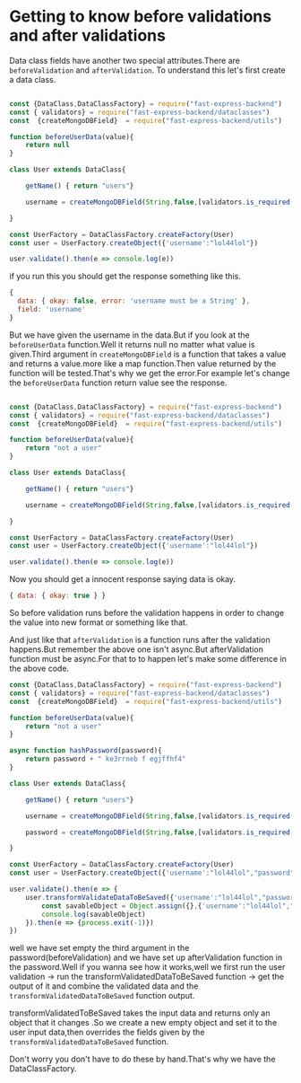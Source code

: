 # Getting to know before validations and after validations

Data class fields have another two special attributes.There are `beforeValidation` and `afterValidation`.
To understand this let's first create a data class.

```javascript

const {DataClass,DataClassFactory} = require("fast-express-backend")
const { validators} = require("fast-express-backend/dataclasses") 
const  {createMongoDBField}  = require("fast-express-backend/utils")

function beforeUserData(value){
    return null
}

class User extends DataClass{

    getName() { return "users"}

    username = createMongoDBField(String,false,[validators.is_required("username is required")],beforeUserData)

}

const UserFactory = DataClassFactory.createFactory(User)
const user = UserFactory.createObject({'username':"lol44lol"})

user.validate().then(e => console.log(e))
```

if you run this you should get the response something like this.

```javascript
{
  data: { okay: false, error: 'username must be a String' },
  field: 'username'
}
```

But we have given the username in the data.But if you look at the `beforeUserData` function.Well it returns null no matter what value is given.Third argument in `createMongoDBField` is a function that takes a value and returns a value.more like a map function.Then value returned by the function will be tested.That's why we get the  error.For example let's change the `beforeUserData` function return value see the response.


```javascript

const {DataClass,DataClassFactory} = require("fast-express-backend")
const { validators} = require("fast-express-backend/dataclasses") 
const  {createMongoDBField}  = require("fast-express-backend/utils")

function beforeUserData(value){
    return "not a user"
}

class User extends DataClass{

    getName() { return "users"}

    username = createMongoDBField(String,false,[validators.is_required("username is required")],beforeUserData)

}

const UserFactory = DataClassFactory.createFactory(User)
const user = UserFactory.createObject({'username':"lol44lol"})

user.validate().then(e => console.log(e))
```
Now you should get a innocent response saying data is okay.
```javascript
{ data: { okay: true } }
```
So before validation runs before the validation happens in order to change the value into new format or something like that.


And just like that `afterValidation` is a function runs after the validation happens.But remember the above one isn't async.But afterValidation function must be async.For that to to happen let's make some difference in the above code.

```javascript
const {DataClass,DataClassFactory} = require("fast-express-backend")
const { validators} = require("fast-express-backend/dataclasses") 
const  {createMongoDBField}  = require("fast-express-backend/utils")

function beforeUserData(value){
    return "not a user"
}

async function hashPassword(password){
    return password + " ke3rrneb f egjffhf4"
}

class User extends DataClass{

    getName() { return "users"}

    username = createMongoDBField(String,false,[validators.is_required("username is required")],beforeUserData)

    password = createMongoDBField(String,false,[validators.is_required("password is required")],null,hashPassword)

}

const UserFactory = DataClassFactory.createFactory(User)
const user = UserFactory.createObject({'username':"lol44lol","password":"ekekk3jhjr3"})

user.validate().then(e => {
    user.transformValidateDataToBeSaved({'username':"lol44lol","password":"ekekk3jhjr3"}).then(f => {
        const savableObject = Object.assign({},{'username':"lol44lol","password":"ekekk3jhjr3"},f)
        console.log(savableObject)
    }).then(e => {process.exit(-1)})
})
```

well we have set empty the third argument in the password(beforeValidation) and we have set up afterValidation function in the password.Well if you wanna see how it works,well we first run the user validation -> run the transformValidatedDataToBeSaved function -> get the output of it and combine the validated data and the `transformValidatedDataToBeSaved` function output.

transformValidatedToBeSaved takes the input data and returns only an object that it changes .So we create a new empty object and set it to the user input data,then overrides the fields given by the `transformValidatedDataToBeSaved` function.

Don't worry you don't have to do these by hand.That's why we have the DataClassFactory.